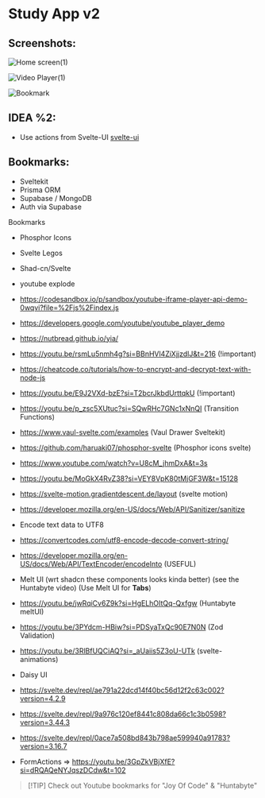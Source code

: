 # Study App v2

## Screenshots:

![Home screen(1)](https://github.com/MSM74588/YT-study-app-v2/assets/48552989/84371c21-d3b0-41e8-be07-c29ce154ef19)

![Video Player(1)](https://github.com/MSM74588/YT-study-app-v2/assets/48552989/8553102a-71ae-48cd-a973-320e3ef371e1)

![Bookmark](https://github.com/MSM74588/YT-study-app-v2/assets/48552989/4a12e002-3d1b-469e-a216-2b67eb6d4b34)

## IDEA %2:
- Use actions from Svelte-UI [svelte-ui](https://svelteui.dev/composables/use-click-outside)

## Bookmarks:

- Sveltekit
- Prisma ORM
- Supabase / MongoDB
- Auth via Supabase

Bookmarks
- Phosphor Icons
- Svelte Legos
- Shad-cn/Svelte
- youtube explode
- https://codesandbox.io/p/sandbox/youtube-iframe-player-api-demo-0wqvi?file=%2Fjs%2Findex.js
- https://developers.google.com/youtube/youtube_player_demo
- https://nutbread.github.io/yia/

- https://youtu.be/rsmLu5nmh4g?si=BBnHVl4ZiXjjzdlJ&t=216 (!important)
- https://cheatcode.co/tutorials/how-to-encrypt-and-decrypt-text-with-node-js
- https://youtu.be/E9J2VXd-bzE?si=T2bcrJkbdUrttqkU (!important)
- https://youtu.be/p_zsc5XUtuc?si=SQwRHc7GNc1xNnQI (Transition Functions)
- https://www.vaul-svelte.com/examples (Vaul Drawer Sveltekit)
- https://github.com/haruaki07/phosphor-svelte (Phosphor icons svelte)
- https://www.youtube.com/watch?v=U8cM_jhmDxA&t=3s
- https://youtu.be/MoGkX4RvZ38?si=VEY8VpK80tMjGF3W&t=15128
- https://svelte-motion.gradientdescent.de/layout (svelte motion)
- https://developer.mozilla.org/en-US/docs/Web/API/Sanitizer/sanitize

- Encode text data to UTF8
- https://convertcodes.com/utf8-encode-decode-convert-string/
- https://developer.mozilla.org/en-US/docs/Web/API/TextEncoder/encodeInto (USEFUL)

- Melt UI (wrt shadcn these components looks kinda better) (see the Huntabyte video) (Use Melt UI for <b>Tabs</b>) 
- https://youtu.be/jwRqiCv6Z9k?si=HgELhOItQq-Qxfgw (Huntabyte meltUI)

- https://youtu.be/3PYdcm-HBiw?si=PDSyaTxQc90E7N0N (Zod Validation)

- https://youtu.be/3RlBfUQCiAQ?si=_aUaiis5Z3oU-UTk (svelte-animations)

- Daisy UI

  
- https://svelte.dev/repl/ae791a22dcd14f40bc56d12f2c63c002?version=4.2.9
- https://svelte.dev/repl/9a976c120ef8441c808da66c1c3b0598?version=3.44.3
- https://svelte.dev/repl/0ace7a508bd843b798ae599940a91783?version=3.16.7
  
- FormActions => https://youtu.be/3GpZkVBjXfE?si=dRQAQeNYJqszDCdw&t=102
>  [!TIP]
> Check out Youtube bookmarks for "Joy Of Code" & "Huntabyte"

